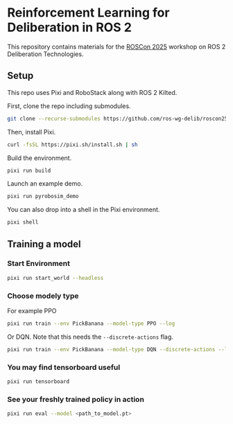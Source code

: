 # Reinforcement Learning for Deliberation in ROS 2

This repository contains materials for the [ROSCon 2025](https://roscon.ros.org/2025/) workshop on ROS 2 Deliberation Technologies.

## Setup

This repo uses Pixi and RoboStack along with ROS 2 Kilted.

First, clone the repo including submodules.

<!--- new-env: ubuntu:latest --->
<!--
```bash
apt update
apt install -y git curl build-essential
```
-->

```bash
git clone --recurse-submodules https://github.com/ros-wg-delib/roscon25-workshop.git
```

Then, install Pixi.

```bash
curl -fsSL https://pixi.sh/install.sh | sh
```

<!--
This is necessary to make pixi work ...
```bash
echo 'export PATH=\"/root/.pixi/bin:$PATH\"' >> /root/.bashrc
```
-->

Build the environment.

<!--- workdir: /roscon25-workshop --->
```bash
pixi run build
```

Launch an example demo.

<!--- skip-next --->
```bash
pixi run pyrobosim_demo
```

You can also drop into a shell in the Pixi environment.

<!--- skip-next --->
```bash
pixi shell
```

## Training a model

### Start Environment

<!--- skip-next --->
```bash
pixi run start_world --headless
```

### Choose modely type

For example PPO

<!--- skip-next --->
```bash
pixi run train --env PickBanana --model-type PPO --log
```

Or DQN.
Note that this needs the `--discrete-actions` flag.

<!--- skip-next --->
```bash
pixi run train --env PickBanana --model-type DQN --discrete-actions --log
```

### You may find tensorboard useful

<!--- skip-next --->
```bash
pixi run tensorboard
```

### See your freshly trained policy in action

<!--- skip-next --->
```bash
pixi run eval --model <path_to_model.pt>
```
